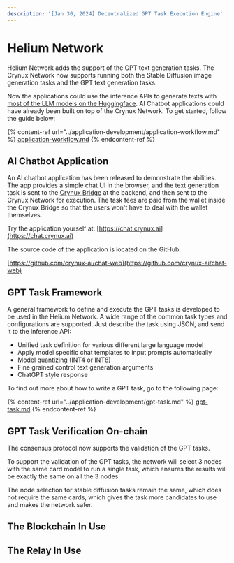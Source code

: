 ```yaml
---
description: '[Jan 30, 2024] Decentralized GPT Task Execution Engine'
---
```


# Helium Network

Helium Network adds the support of the GPT text generation tasks. The Crynux Network now supports running both the Stable Diffusion image generation tasks and the GPT text generation tasks.

Now the applications could use the inference APIs to generate texts with [most of the LLM models on the Huggingface](https://huggingface.co/models?pipeline\_tag=text-generation\&sort=trending). AI Chatbot applications could have already been built on top of the Crynux Network. To get started, follow the guide below:

{% content-ref url="../application-development/application-workflow.md" %}
[application-workflow.md](../application-development/application-workflow.md)
{% endcontent-ref %}

## AI Chatbot Application

An AI chatbot application has been released to demonstrate the abilities. The app provides a simple chat UI in the browser, and the text generation task is sent to the [Crynux Bridge](https://github.com/crynux-ai/crynux-bridge) at the backend, and then sent to the Crynux Network for execution. The task fees are paid from the wallet inside the Crynux Bridge so that the users won't have to deal with the wallet themselves.

Try the application yourself at: [https://chat.crynux.ai](https://chat.crynux.ai)

The source code of the application is located on the GitHub:

[https://github.com/crynux-ai/chat-web](https://github.com/crynux-ai/chat-web)

## GPT Task Framework

A general framework to define and execute the GPT tasks is developed to be used in the Helium Network. A wide range of the common task types and configurations are supported. Just describe the task using JSON, and send it to the inference API:

* Unified task definition for various different large language model
* Apply model specific chat templates to input prompts automatically
* Model quantizing (INT4 or INT8)
* Fine grained control text generation arguments
* ChatGPT style response

To find out more about how to write a GPT task, go to the following page:

{% content-ref url="../application-development/gpt-task.md" %}
[gpt-task.md](../application-development/gpt-task.md)
{% endcontent-ref %}

## GPT Task Verification On-chain

The consensus protocol now supports the validation of the GPT tasks.

To support the validation of the GPT tasks, the network will select 3 nodes with the same card model to run a single task, which ensures the results will be exactly the same on all the 3 nodes.

The node selection for stable diffusion tasks remain the same, which does not require the same cards, which gives the task more candidates to use and makes the network safer.

## The Blockchain In Use



## The Relay In Use



